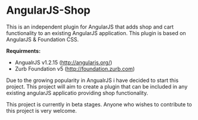AngularJS-Shop
==============

This is an independent plugin for AngularJS that adds shop and cart functionality to an existing AngularJS application. This plugin is based on AngularJS & Foundation CSS.

<b>Requirments:</b>
  - AngualrJS v1.2.15 (http://angularjs.org/)
  - Zurb Foundation v5 (http://foundation.zurb.com)

Due to the growing popularity in AngualrJS i have decided to start this project. This project will aim to create a plugin that can be included in any existing angularJS applicatio providing shop functionality.

This project is currently in beta stages. Anyone who wishes to contribute to this project is very welcome.
